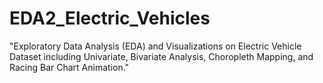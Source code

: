 # EDA2_Electric_Vehicles
"Exploratory Data Analysis (EDA) and Visualizations on Electric Vehicle Dataset including Univariate, Bivariate Analysis, Choropleth Mapping, and Racing Bar Chart Animation."
